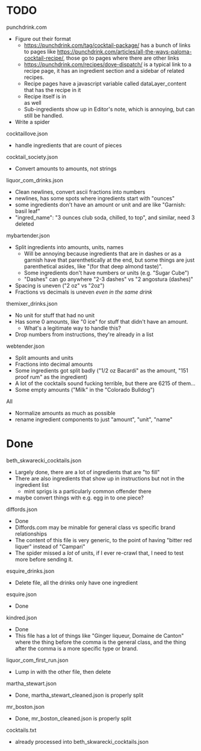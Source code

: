 # TODO

punchdrink.com
- Figure out their format
    - https://punchdrink.com/tag/cocktail-package/ has a bunch of links to pages like https://punchdrink.com/articles/all-the-ways-paloma-cocktail-recipe/, those go to pages where there are other links 
    - https://punchdrink.com/recipes/dove-dispatch/ is a typical link to a recipe page, it has an ingredient section and a sidebar of related recipes. 
    - Recipe pages have a javascript variable called dataLayer_content that has the recipe in it
    - Recipe itself is in <div class="save-recipe"> as well
    - Sub-ingredients show up in Editor's note, which is annoying, but can still be handled. 
- Write a spider 

cocktaillove.json
- handle ingredients that are count of pieces

cocktail_society.json
- Convert amounts to amounts, not strings

liquor_com_drinks.json
- Clean newlines, convert ascii fractions into numbers
- newlines, has some spots where ingredients start with "ounces"
- some ingredients don't have an amount or unit and are like "Garnish: basil leaf"
- "ingred_name": "3 ounces club soda, chilled, to top", and similar, need 3 deleted

mybartender.json
- Split ingredients into amounts, units, names
    - Will be annoying because ingredients that are in dashes or as a garnish have that parenthetically at the end, but some things are just parenthetical asides, like "(for that deep almond taste)". 
    - Some ingredients don't have numbers or units (e.g. "Sugar Cube")
    - "Dashes" can go anywhere "2-3 dashes" vs "2 angostura (dashes)"
- Spacing is uneven ("2 oz" vs "2oz")
- Fractions vs decimals is uneven _even in the same drink_

themixer_drinks.json
- No unit for stuff that had no unit
- Has some 0 amounts, like "0 ice" for stuff that didn't have an amount. 
    - What's a legitimate way to handle this?
- Drop numbers from instructions, they're already in a list

webtender.json
- Split amounts and units
- Fractions into decimal amounts
- Some ingredients got split badly ("1/2 oz Bacardi" as the amount, "151 proof rum" as the ingredient)
- A lot of the cocktails sound fucking terrible, but there are 6215 of them...
- Some empty amounts ("Milk" in the "Colorado Bulldog")

All
- Normalize amounts as much as possible
- rename ingredient components to just "amount", "unit", "name"

# Done

beth_skwarecki_cocktails.json
- Largely done, there are a lot of ingredients that are "to fill"
- There are also ingredients that show up in instructions but not in the ingredient list
    - mint sprigs is a particularly common offender there
- maybe convert things with e.g. egg in to one piece? 

diffords.json
- Done
- Diffords.com may be minable for general class vs specific brand relationships
- The content of this file is very generic, to the point of having "bitter red liquer" instead of "Campari"
- The spider missed a _lot_ of units, if I ever re-crawl that, I need to test more before sending it. 

esquire_drinks.json
- Delete file, all the drinks only have one ingredient

esquire.json
- Done

kindred.json
- Done
- This file has a lot of things like "Ginger liqueur, Domaine de Canton" where the thing before the comma is the general class, and the thing after the comma is a more specific type or brand. 

liquor_com_first_run.json
- Lump in with the other file, then delete

martha_stewart.json
- Done, martha_stewart_cleaned.json is properly split

mr_boston.json
- Done, mr_boston_cleaned.json is properly split

cocktails.txt
- already processed into beth_skwarecki_cocktails.json